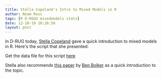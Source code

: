 ```yaml
---
title: Stella Copeland's Intro to Mixed Models in R
author: Noam Ross
tags: [R D-RGUG mixedmodels stats]
date: 12-10-19 10:26:56
layout: post
--- 
```



In D-RUG today, [Stella
Copeland](http://www.des.ucdavis.edu/faculty/Harrison/people/stella/copeland.html)
gave a quick introduction to mixed models in R. Here's the script that
she presented:

<script src="https://gist.github.com/3919839.js?file=Mixed models R code - 10192012"></script>

Get the data file for this script
[here](https://gist.github.com/3919839#file_mixed_model_ex_data)

Stella also recommends [this
paper](http://dx.doi.org/10.1016/j.tree.2008.10.008) by [Ben
Bolker](http://www.math.mcmaster.ca/~bolker/) as a quick introduction to
the topic.
